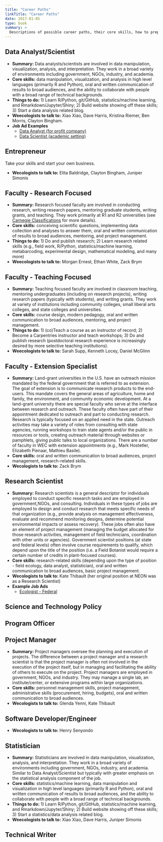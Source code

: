 ```yaml
---
title: "Career Paths"
linkTitle: "Career Paths"
date: 2017-01-05
type: book
summary: >
  Descriptions of possible career paths, their core skills, how to prepare for them, and weecologists to talk to.
---
```


## Data Analyst/Scientist

* **Summary:** Data analysts/scientists are involved in data manipulation, visualization, analysis, and interpretation. They work in a broad variety of environments including government, NGOs, industry, and academia.
* **Core skills:** data manipulation, visualization, and analysis in high level languages (primarily R and Python), oral and written communication of results to broad audiences, and the ability to collaborate with people with a broad range of technical backgrounds.
* **Things to do:** 1) Learn R/Python, git/GitHub, statistics/machine learning, and Rmarkdown/Jupyter/Shiny; 2) Build website showing off these skills; 3) Start a data analysis related blog.
* **Weecologists to talk to:** Xiao Xiao, Dave Harris, Kristina Riemer, Ben Morris, Clayton Bingham.
* **Job Ad Examples**
   * [Data Analyst (for profit company)](https://github.com/weecology/lab-wiki/blob/master/job_ads/Sr%20Data%20Analyst_examplejobad.pdf)
   * [Data Scientist (academic setting)](https://github.com/weecology/lab-wiki/blob/master/Academic_DataScientist_jobadexample.pdf)

## Entrepreneur
Take your skills and start your own business. 
* **Wecologists to talk to:** Elita Baldridge, Clayton Bingham, Juniper Simonis

## Faculty - Research Focused

* **Summary:** Research focused faculty are involved in conducting research, writing research papers, mentoring graduate students, writing grants, and teaching. They work primarily at R1 and R2 universities (see [Carnegie Classifications](http://carnegieclassifications.iu.edu/) for more details).
* **Core skills:** conceiving scientific questions, implementing data collection and analyses to answer them, oral and written communication of results to broad audiences, mentoring, and project management.
* **Things to do:** 1) Do and publish research; 2) Learn research related skills (e.g., field work, R/Python, statistics/machine learning, metabarcoding, experimental design, mathematical modeling, and many more)
* **Weecologists to talk to:** Morgan Ernest, Ethan White, Zack Brym

## Faculty - Teaching Focused

* **Summary:** Teaching focused faculty are involved in classroom teaching, mentoring undergraduates (including on  research projects), writing research papers (typically with students), and writing grants. They work at variety of institutions including community colleges, small liberal arts colleges, and state colleges and universities.
* **Core skills:** course design, modern pedagogy, oral and written communication to broad audiences, mentoring, and project management.
* **Things to do:** 1) (co)Teach a course as an instructor of record; 2) Become a Carpentries instructor and teach workshops; 3) Do and publish research (postdoctoral research experience is increasingly desired by more selective teaching institutions).
* **Weecologists to talk to:** Sarah Supp, Kenneth Locey, Daniel McGlinn

## Faculty - Extension Specialist
* **Summary:** Land-grant universities in the U.S. have an outreach mission mandated by the federal government that is referred to as extension. The goal of extension is to communicate research products to the end-users. This mandate covers the general areas of agriculture, home and family, the environment, and community economic development. At a land-grant university there are special faculty who serve at the interface between research and outreach. These faculty often have part of their appointment dedicated to outreach and part to conducting research. Research is typically focused on an applied need in the state. Outreach activities may take a variety of roles from consulting with state agencies, running workshops to train state agents and/or the public in resources or tools, creating outreach material through websites or pamphlets, giving public talks to local organizations. There are a number of faculty in WEC with extension appointments (e.g., Mark Hostetler, Elizabeth Pienaar, Mathieu Basile).
* **Core skills:** oral and written communication to broad audiences, project management, research-related skills.
* **Wecologists to talk to:** Zack Brym

## Research Scientist
* **Summary:** Research scientists is a general descriptor for individuals employed to conduct specific research tasks and are employed in government,NGOs, and consulting. Individuals in these types of jobs are employed to design and conduct research that meets specific needs of that organization (e.g., provide analysis on management effectiveness, evaluate and recommend monitoring designs, determine potential environmental impacts or assess recovery). These jobs often also have an element of project management (managing the budget allocated for those research activities, management of field technicians, coordination with other units or agencies). Government scientist positions (at state and federal levels) often involve course requirements to qualify, which depend upon the title of the position (i.e. a Field Botanist would require a certain number of credits in plant-focused courses).
* **Core skills:** research-related skills (depending upon the type of position - field ecology, data analyst, statistician), oral and written communication to broad audiences, basic project management.
* **Wecologists to talk to:** Kate Thibault (her original position at NEON was as a Research Scientist)
* **Example Job Ads**
   * [Ecologist - Federal](https://github.com/weecology/lab-wiki/blob/master/job_ads/fed_govt_jobad_example.pdf)

## Science and Technology Policy

## Program Officer

## Project Manager
* **Summary:** Project managers oversee the planning and execution of projects. The difference between a project manager and a research scientist is that the project manager is often not involved in the execution of the project itself, but in managing and facilitating the ability of others to execute on the project. Project managers are employed in government, NGOs, and industry. They may manage a single lab, an institute/center, or extensive programs within large organizations.
* **Core skills:** personnel management skills, project management, administrative skills (procurement, hiring, budgets), oral and written communication to broad audiences.
* **Wecologists to talk to:** Glenda Yenni, Kate Thibault

## Software Developer/Engineer
* **Wecologists to talk to:** Henry Senyondo

## Statistician
* **Summary:** Statisticians are involved in data manipulation, visualization, analysis, and interpretation. They work in a broad variety of environments including government, NGOs, industry, and academia. Similar to Data Analyst/Scientist but typically with greater emphasis on the statistical analysis component of the job.
* **Core skills:** statistics/machine learning, data manipulation and visualization in high level languages (primarily R and Python), oral and written communication of results to broad audiences, and the ability to collaborate with people with a broad range of technical backgrounds.
* **Things to do:** 1) Learn R/Python, git/GitHub, statistics/machine learning, and Rmarkdown/Jupyter/Shiny; 2) Build website showing off these skills; 3) Start a statistics/data analysis related blog.
* **Weecologists to talk to:** Xiao Xiao, Dave Harris, Juniper Simonis

## Technical Writer